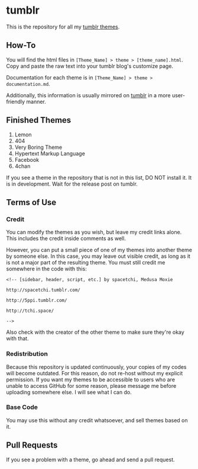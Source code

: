 # tumblr

This is the repository for all my [tumblr themes](https://5ppi.tumblr.com). 

## How-To

You will find the html files in  `[Theme_Name] > theme > [theme_name].html`. Copy and paste the raw text into your tumblr blog's customize page.

Documentation for each theme is in `[Theme_Name] > theme > documentation.md`.

Additionally, this information is usually mirrored on [tumblr](https://5ppi.tumblr.com) in a more user-friendly manner.

## Finished Themes

1. Lemon
2. 404
3. Very Boring Theme
4. Hypertext Markup Language
5. Facebook
6. 4chan

If you see a theme in the repository that is not in this list, DO NOT install it. It is in development. Wait for the release post on tumblr.

## Terms of Use

### Credit 

You can modify the themes as you wish, but leave my credit links alone. This includes the credit inside comments as well.

However, you can put a small piece of one of my themes into another theme by someone else. In this case, you may leave out visible credit, as long as it is not a major part of the resulting theme. You must still credit me somewhere in the code with this:

```
<!-- [sidebar, header, script, etc.] by spacetchi, Medusa Moxie 

http://spacetchi.tumblr.com/

http://5ppi.tumblr.com/

http://tchi.space/

-->
```

Also check with the creator of the other theme to make sure they're okay with that. 

### Redistribution

Because this repository is updated continuously, your copies of my codes will become outdated. For this reason, do not re-host without my explicit permission. If you want my themes to be accessible to users who are unable to access GitHub for some reason, please message me before uploading somewhere else. I will see what I can do.

### Base Code

You may use this without any credit whatsoever, and sell themes based on it.

## Pull Requests

If you see a problem with a theme, go ahead and send a pull request.